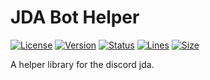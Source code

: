 # JDA Bot Helper

[![License](https://img.shields.io/github/license/booky10/jdabothelper?color=light_green&label=license&logo=github&logoColor=white&style=for-the-badge)](.)
[![Version](https://img.shields.io/github/v/tag/booky10/jdabothelper?color=blue&label=version&logo=github&logoColor=white&style=for-the-badge)](.)
[![Status](https://img.shields.io/github/workflow/status/booky10/jdabothelper/build?label=status&logo=github&logoColor=white&style=for-the-badge)](.)
[![Lines](https://img.shields.io/tokei/lines/github/booky10/jdabothelper?color=light_green&label=lines&logo=github&logoColor=white&style=for-the-badge)](.)
[![Size](https://img.shields.io/github/repo-size/booky10/jdabothelper?color=light_green&label=size&logo=github&logoColor=white&style=for-the-badge)](.)

A helper library for the discord jda.
